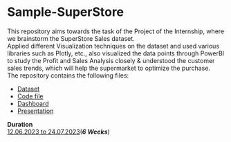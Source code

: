# Sample-SuperStore
This repository aims towards the task of the Project of the Internship, where we  brainstorm the SuperStore Sales dataset. <br>
Applied different Visualization techniques on the dataset and used various libraries such as Plotly, etc., also visualized the data points through PowerBI to study the Profit and Sales Analysis closely & understood the customer sales trends, which will help the supermarket to optimize the purchase. <br>
The repository contains the following files:
- [Dataset](https://github.com/Krishnaa-tech/Sample-SuperStore/blob/b4227aacc4ad5b0129f6f07c95c240e0f2642430/SampleSuperstore.csv)
- [Code file](https://github.com/Krishnaa-tech/Sample-SuperStore/blob/b4227aacc4ad5b0129f6f07c95c240e0f2642430/SuperStore.ipynb)
- [Dashboard](https://app.powerbi.com/view?r=eyJrIjoiMzYzZmJhZTItODE4NC00YjNkLWIyMTctYWJmZTViZDk3MThjIiwidCI6IjE5MWRkNjBkLTA5MGEtNDQ1OS1hMDcxLWIwM2M4MGYzYWMzYiJ9)
- [Presentation]()


**Duration** <br>
<ins>12.06.2023 to 24.07.2023</ins>(**_6 Weeks_**)
